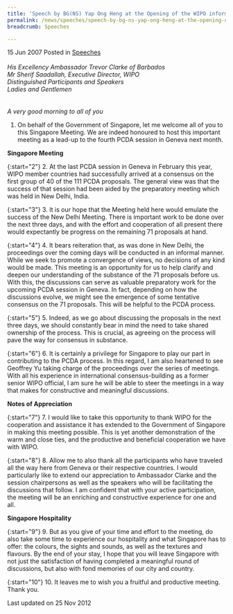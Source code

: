 ```yaml
---
title: 'Speech by BG(NS) Yap Ong Heng at the Opening of the WIPO informal Meeting (leading up to the Fourth PCDA Session)'
permalink: /news/speeches/speech-by-bg-ns-yap-ong-heng-at-the-opening-of-the-wipo-informal-meeting-leading-up-to-the-fourth
breadcrumb: Speeches

---
```



15 Jun 2007 Posted in [Speeches](/news/speeches)
<br>  
*His Excellency Ambassador Trevor Clarke of Barbados*  
*Mr Sherif Saadallah, Executive Director, WIPO*  
*Distinguished Participants and Speakers*  
*Ladies and Gentlemen*  
<br>  
*A very good morning to all of you* 
<br>  
1. On behalf of the Government of Singapore, let me welcome all of you to this Singapore Meeting. We are indeed honoured to host this important meeting as a lead-up to the fourth PCDA session in Geneva next month.

**Singapore Meeting**

{:start="2"}
2. At the last PCDA session in Geneva in February this year, WIPO member countries had successfully arrived at a consensus on the first group of 40 of the 111 PCDA proposals. The general view was that the success of that session had been aided by the preparatory meeting which was held in New Delhi, India.

{:start="3"}
3. It is our hope that the Meeting held here would emulate the success of the New Delhi Meeting. There is important work to be done over the next three days, and with the effort and cooperation of all present there would expectantly be progress on the remaining 71 proposals at hand.

{:start="4"}
4. It bears reiteration that, as was done in New Delhi, the proceedings over the coming days will be conducted in an informal manner. While we seek to promote a convergence of views, no decisions of any kind would be made. This meeting is an opportunity for us to help clarify and deepen our understanding of the substance of the 71 proposals before us. With this, the discussions can serve as valuable preparatory work for the upcoming PCDA session in Geneva. In fact, depending on how the discussions evolve, we might see the emergence of some tentative consensus on the 71 proposals. This will be helpful to the PCDA process.

{:start="5"}
5. Indeed, as we go about discussing the proposals in the next three days, we should constantly bear in mind the need to take shared ownership of the process. This is crucial, as agreeing on the process will pave the way for consensus in substance.

{:start="6"}
6. It is certainly a privilege for Singapore to play our part in contributing to the PCDA process. In this regard, I am also heartened to see Geoffrey Yu taking charge of the proceedings over the series of meetings. With all his experience in international consensus-building as a former senior WIPO official, I am sure he will be able to steer the meetings in a way that makes for constructive and meaningful discussions.

**Notes of Appreciation**

{:start="7"}
7. I would like to take this opportunity to thank WIPO for the cooperation and assistance it has extended to the Government of Singapore in making this meeting possible. This is yet another demonstration of the warm and close ties, and the productive and beneficial cooperation we have with WIPO.

{:start="8"}
8. Allow me to also thank all the participants who have traveled all the way here from Geneva or their respective countries. I would particularly like to extend our appreciation to Ambassador Clarke and the session chairpersons as well as the speakers who will be facilitating the discussions that follow. I am confident that with your active participation, the meeting will be an enriching and constructive experience for one and all.

**Singapore Hospitality**

{:start="9"}
9. But as you give of your time and effort to the meeting, do also take some time to experience our hospitality and what Singapore has to offer: the colours, the sights and sounds, as well as the textures and flavours. By the end of your stay, I hope that you will leave Singapore with not just the satisfaction of having completed a meaningful round of discussions, but also with fond memories of our city and country.

{:start="10"}
10. It leaves me to wish you a fruitful and productive meeting. Thank you.


<p class="right-side-updated">Last updated on 25 Nov 2012</p>

